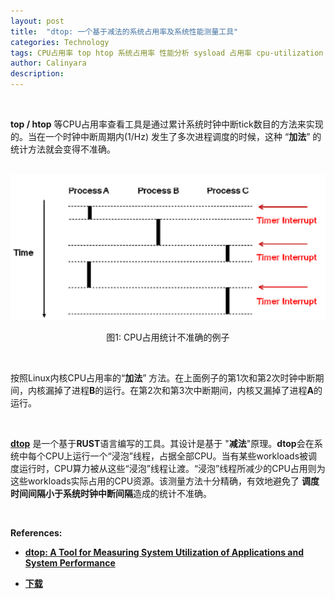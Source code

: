 ```yaml
---
layout: post
title:  "dtop: 一个基于减法的系统占用率及系统性能测量工具"
categories: Technology
tags: CPU占用率 top htop 系统占用率 性能分析 sysload 占用率 cpu-utilization performance
author: Calinyara
description:
---
```


<br>

**top / htop** 等CPU占用率查看工具是通过累计系统时钟中断tick数目的方法来实现的。当在一个时钟中断周期内(1/Hz) 发生了多次进程调度的时候，这种 “**加法**” 的统计方法就会变得不准确。

<br>

<div align="center"><img src="/assets/images/20200407-sysload/Picture1.png"/></div>
<p align="center">图1: CPU占用统计不准确的例子</p>
<br>

按照Linux内核CPU占用率的“**加法**” 方法。在上面例子的第1次和第2次时钟中断期间，内核漏掉了进程**B**的运行。在第2次和第3次中断期间，内核又漏掉了进程**A**的运行。

<br>

[**dtop**](https://github.com/calinyara/dtop) 是一个基于**RUST**语言编写的工具。其设计是基于 "**减法**"原理。**dtop**会在系统中每个CPU上运行一个“浸泡”线程，占据全部CPU。当有某些workloads被调度运行时，CPU算力被从这些“浸泡”线程让渡。“浸泡”线程所减少的CPU占用则为这些workloads实际占用的CPU资源。该测量方法十分精确，有效地避免了 **调度时间间隔小于系统时钟中断间隔**造成的统计不准确。

<br>

**References:**

- [**dtop: A Tool for Measuring System Utilization of Applications and System Performance**](https://www.codeproject.com/Articles/5266683/dtop-A-Tool-for-Measuring-System-Utilization-of)

- [**下载**](https://github.com/calinyara/dtop/releases)

<br>

<!-- Global site tag (gtag.js) - Google Analytics -->

<script async src="https://www.googletagmanager.com/gtag/js?id=UA-66555622-4"></script>
<script>
  window.dataLayer = window.dataLayer || [];
  function gtag(){dataLayer.push(arguments);}
  gtag('js', new Date());
  gtag('config', 'UA-66555622-4');
</script>


<!-- Google tag (gtag.js) -->
<script async src="https://www.googletagmanager.com/gtag/js?id=G-27WH7FZ7KT"></script>
<script>
  window.dataLayer = window.dataLayer || [];
  function gtag(){dataLayer.push(arguments);}
  gtag('js', new Date());

  gtag('config', 'G-27WH7FZ7KT');
</script>
